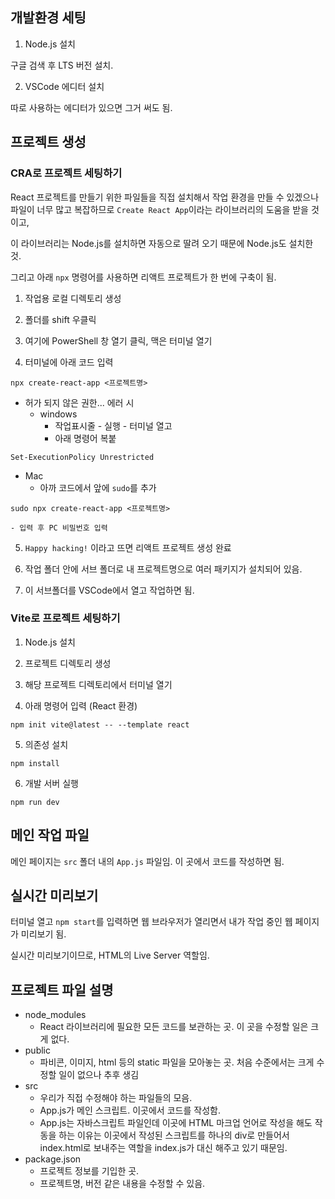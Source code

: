 ## 개발환경 세팅

1. Node.js 설치

구글 검색 후 LTS 버전 설치.

2. VSCode 에디터 설치

따로 사용하는 에디터가 있으면 그거 써도 됨.

## 프로젝트 생성

### CRA로 프로젝트 세팅하기

React 프로젝트를 만들기 위한 파일들을 직접 설치해서 작업 환경을 만들 수 있겠으나 파일이 너무 많고 복잡하므로 `Create React App`이라는 라이브러리의 도움을 받을 것이고,

이 라이브러리는 Node.js를 설치하면 자동으로 딸려 오기 때문에 Node.js도 설치한 것.

그리고 아래 `npx` 명령어를 사용하면 리액트 프로젝트가 한 번에 구축이 됨.

1. 작업용 로컬 디렉토리 생성

2. 폴더를 shift 우클릭

3. 여기에 PowerShell 창 열기 클릭, 맥은 터미널 열기

4. 터미널에 아래 코드 입력

```
npx create-react-app <프로젝트명>
```

- 허가 되지 않은 권한... 에러 시
  - windows
    - 작업표시줄 - 실행 - 터미널 열고
    - 아래 명령어 복붙

```
Set-ExecutionPolicy Unrestricted
```
  - Mac
    - 아까 코드에서 앞에 `sudo`를 추가
```
sudo npx create-react-app <프로젝트명>
```
    - 입력 후 PC 비밀번호 입력

5. `Happy hacking!` 이라고 뜨면 리액트 프로젝트 생성 완료

6. 작업 폴더 안에 서브 폴더로 내 프로젝트명으로 여러 패키지가 설치되어 있음.

7. 이 서브폴더를 VSCode에서 열고 작업하면 됨.

### Vite로 프로젝트 세팅하기

1. Node.js 설치

2. 프로젝트 디렉토리 생성

3. 해당 프로젝트 디렉토리에서 터미널 열기

4. 아래 명령어 입력 (React 환경)

```
npm init vite@latest -- --template react
```

5. 의존성 설치

```
npm install
```

6. 개발 서버 실행

```
npm run dev
```

## 메인 작업 파일

메인 페이지는 `src` 폴더 내의 `App.js` 파일임. 이 곳에서 코드를 작성하면 됨.

## 실시간 미리보기

터미널 열고 `npm start`를 입력하면 웹 브라우저가 열리면서 내가 작업 중인 웹 페이지가 미리보기 됨.

실시간 미리보기이므로, HTML의 Live Server 역할임.

## 프로젝트 파일 설명

- node_modules
  - React 라이브러리에 필요한 모든 코드를 보관하는 곳. 이 곳을 수정할 일은 크게 없다.
- public
  - 파비콘, 이미지, html 등의 static 파일을 모아놓는 곳. 처음 수준에서는 크게 수정할 일이 없으나 추후 생김
- src
  - 우리가 직접 수정해야 하는 파일들의 모음.
  - App.js가 메인 스크립트. 이곳에서 코드를 작성함.
  - App.js는 자바스크립트 파일인데 이곳에 HTML 마크업 언어로 작성을 해도 작동을 하는 이유는 이곳에서 작성된 스크립트를 하나의 div로 만들어서 index.html로 보내주는 역할을 index.js가 대신 해주고 있기 때문임.
- package.json
  - 프로젝트 정보를 기입한 곳.
  - 프로젝트명, 버전 같은 내용을 수정할 수 있음.